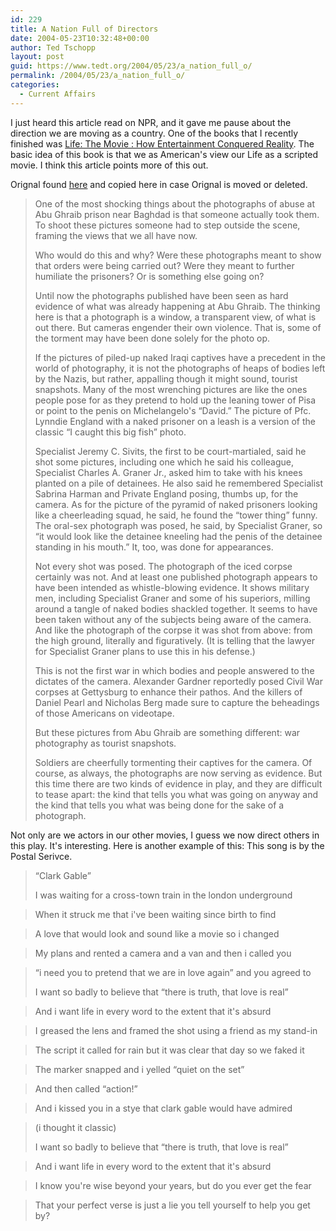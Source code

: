 ```yaml
---
id: 229
title: A Nation Full of Directors
date: 2004-05-23T10:32:48+00:00
author: Ted Tschopp
layout: post
guid: https://www.tedt.org/2004/05/23/a_nation_full_o/
permalink: /2004/05/23/a_nation_full_o/
categories:
  - Current Affairs
---
```

I just heard this article read on NPR, and it gave me pause about the direction we are moving as a country. One of the books that I recently finished was <a HREF="http://www.amazon.com/exec/obidos/tg/detail/-/0375706534/tedt0c-20/">Life: The Movie : How Entertainment Conquered Reality</a>. The basic idea of this book is that we as American's view our Life as a scripted movie. I think this article points more of this out. 

Orignal found <A HREF="http://www.nytimes.com/2004/05/20/arts/design/20NOTE.html">here</a> and copied here in case Orignal is moved or deleted.

> One of the most shocking things about the photographs of abuse at Abu Ghraib prison near Baghdad is that someone actually took them. To shoot these pictures someone had to step outside the scene, framing the views that we all have now.
> 
> Who would do this and why? Were these photographs meant to show that orders were being carried out? Were they meant to further humiliate the prisoners? Or is something else going on?
> 
> Until now the photographs published have been seen as hard evidence of what was already happening at Abu Ghraib. The thinking here is that a photograph is a window, a transparent view, of what is out there. But cameras engender their own violence. That is, some of the torment may have been done solely for the photo op. 
> 
> If the pictures of piled-up naked Iraqi captives have a precedent in the world of photography, it is not the photographs of heaps of bodies left by the Nazis, but rather, appalling though it might sound, tourist snapshots. Many of the most wrenching pictures are like the ones people pose for as they pretend to hold up the leaning tower of Pisa or point to the penis on Michelangelo's &#8220;David.&#8221; The picture of Pfc. Lynndie England with a naked prisoner on a leash is a version of the classic &#8220;I caught this big fish&#8221; photo.
> 
> Specialist Jeremy C. Sivits, the first to be court-martialed, said he shot some pictures, including one which he said his colleague, Specialist Charles A. Graner Jr., asked him to take with his knees planted on a pile of detainees. He also said he remembered Specialist Sabrina Harman and Private England posing, thumbs up, for the camera. As for the picture of the pyramid of naked prisoners looking like a cheerleading squad, he said, he found the &#8220;tower thing&#8221; funny. The oral-sex photograph was posed, he said, by Specialist Graner, so &#8220;it would look like the detainee kneeling had the penis of the detainee standing in his mouth.&#8221; It, too, was done for appearances. 
> 
> Not every shot was posed. The photograph of the iced corpse certainly was not. And at least one published photograph appears to have been intended as whistle-blowing evidence. It shows military men, including Specialist Graner and some of his superiors, milling around a tangle of naked bodies shackled together. It seems to have been taken without any of the subjects being aware of the camera. And like the photograph of the corpse it was shot from above: from the high ground, literally and figuratively. (It is telling that the lawyer for Specialist Graner plans to use this in his defense.)
> 
> This is not the first war in which bodies and people answered to the dictates of the camera. Alexander Gardner reportedly posed Civil War corpses at Gettysburg to enhance their pathos. And the killers of Daniel Pearl and Nicholas Berg made sure to capture the beheadings of those Americans on videotape.
> 
> But these pictures from Abu Ghraib are something different: war photography as tourist snapshots. 
> 
> Soldiers are cheerfully tormenting their captives for the camera. Of course, as always, the photographs are now serving as evidence. But this time there are two kinds of evidence in play, and they are difficult to tease apart: the kind that tells you what was going on anyway and the kind that tells you what was being done for the sake of a photograph. 

Not only are we actors in our other movies, I guess we now direct others in this play. It's interesting. Here is another example of this: This song is by the Postal Serivce. 

> &#8220;Clark Gable&#8221;
> 
> I was waiting for a cross-town train in the london underground
  
> When it struck me that i've been waiting since birth to find
  
> A love that would look and sound like a movie so i changed
  
> My plans and rented a camera and a van and then i called you
  
> &#8220;i need you to pretend that we are in love again&#8221; and you agreed to
> 
> I want so badly to believe that &#8220;there is truth, that love is real&#8221;
  
> And i want life in every word to the extent that it's absurd
  
> I greased the lens and framed the shot using a friend as my stand-in
  
> The script it called for rain but it was clear that day so we faked it
  
> The marker snapped and i yelled &#8220;quiet on the set&#8221;
  
> And then called &#8220;action!&#8221;
  
> And i kissed you in a stye that clark gable would have admired
  
> (i thought it classic)
> 
> I want so badly to believe that &#8220;there is truth, that love is real&#8221;
  
> And i want life in every word to the extent that it's absurd
  
> I know you're wise beyond your years, but do you ever get the fear
  
> That your perfect verse is just a lie you tell yourself to help you get by?